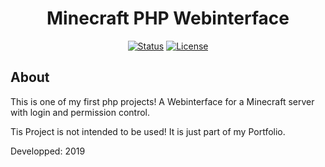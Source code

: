 <div align="center">
  
# Minecraft PHP Webinterface

[![Status](https://img.shields.io/maintenance/no/2019)]()
[![License](https://img.shields.io/badge/license-MIT-blue.svg)](/LICENSE)
  
</div>
  
## About <a name = "about"></a>

This is one of my first php projects! A Webinterface for a Minecraft server with login and permission control. 

Tis Project is not intended to be used! It is just part of my Portfolio.

Developped: 2019



